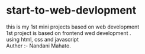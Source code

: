 # start-to-web-devlopment
this is my 1st mini projects based on web development
<br>
1st project is based on frontend wed development . <br>
using html, css and javascript
<br>
Auther :- Nandani Mahato.
